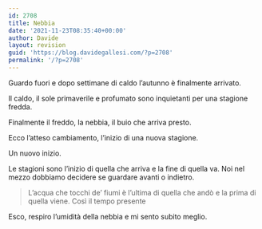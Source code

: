 ```yaml
---
id: 2708
title: Nebbia
date: '2021-11-23T08:35:40+00:00'
author: Davide
layout: revision
guid: 'https://blog.davidegallesi.com/?p=2708'
permalink: '/?p=2708'
---
```


Guardo fuori e dopo settimane di caldo l’autunno è finalmente arrivato.

Il caldo, il sole primaverile e profumato sono inquietanti per una stagione fredda.

Finalmente il freddo, la nebbia, il buio che arriva presto.

Ecco l’atteso cambiamento, l’inizio di una nuova stagione.

Un nuovo inizio.

Le stagioni sono l’inizio di quella che arriva e la fine di quella va. Noi nel mezzo dobbiamo decidere se guardare avanti o indietro.

> L’acqua che tocchi de’ fiumi è l’ultima di quella che andò e la prima di quella viene. Così il tempo presente

Esco, respiro l’umidità della nebbia e mi sento subito meglio.